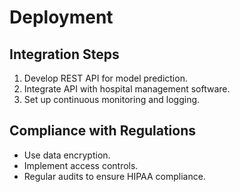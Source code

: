 # Deployment

## Integration Steps
1. Develop REST API for model prediction.
2. Integrate API with hospital management software.
3. Set up continuous monitoring and logging.

## Compliance with Regulations
- Use data encryption.
- Implement access controls.
- Regular audits to ensure HIPAA compliance.
